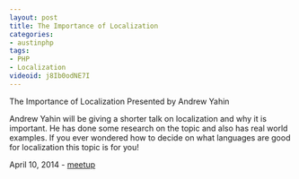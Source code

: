 ```yaml
---
layout: post
title: The Importance of Localization
categories:
- austinphp
tags:
- PHP
- Localization
videoid: j8Ib0odNE7I
---
```

The Importance of Localization
Presented by Andrew Yahin

Andrew Yahin will be giving a shorter talk on localization and why it is important.  He has done some research on the topic and also has real world examples. If you ever wondered how to decide on what languages are good for localization this topic is for you!

April 10, 2014 - <a href="http://www.meetup.com/austinphp/events/168100302/">meetup</a>